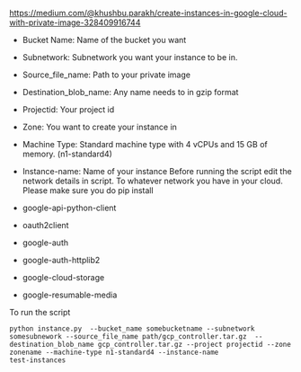 https://medium.com/@khushbu.parakh/create-instances-in-google-cloud-with-private-image-328409916744

- Bucket Name: Name of the bucket you want 
- Subnetwork: Subnetwork you want your instance to be in. 
- Source_file_name: Path to your private image
- Destination_blob_name: Any name needs to in gzip format 
- Projectid: Your project id
- Zone: You want to create your instance in
- Machine Type: Standard machine type with 4 vCPUs and 15 GB of memory. (n1-standard4)
- Instance-name: Name of your instance
 Before running the script edit the network details in script. To whatever network you have in your cloud. 
Please make sure you do pip install 

- google-api-python-client
- oauth2client
- google-auth
- google-auth-httplib2
- google-cloud-storage
- google-resumable-media

To run the script 

```
python instance.py  --bucket_name somebucketname --subnetwork somesubnework --source_file_name path/gcp_controller.tar.gz  --destination_blob_name gcp_controller.tar.gz --project projectid --zone zonename --machine-type n1-standard4 --instance-name
test-instances
```
